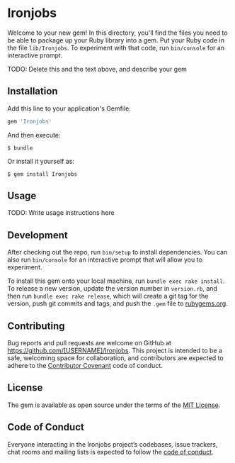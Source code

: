 # Ironjobs

Welcome to your new gem! In this directory, you'll find the files you need to be able to package up your Ruby library into a gem. Put your Ruby code in the file `lib/Ironjobs`. To experiment with that code, run `bin/console` for an interactive prompt.

TODO: Delete this and the text above, and describe your gem

## Installation

Add this line to your application's Gemfile:

```ruby
gem 'Ironjobs'
```

And then execute:

    $ bundle

Or install it yourself as:

    $ gem install Ironjobs

## Usage

TODO: Write usage instructions here

## Development

After checking out the repo, run `bin/setup` to install dependencies. You can also run `bin/console` for an interactive prompt that will allow you to experiment.

To install this gem onto your local machine, run `bundle exec rake install`. To release a new version, update the version number in `version.rb`, and then run `bundle exec rake release`, which will create a git tag for the version, push git commits and tags, and push the `.gem` file to [rubygems.org](https://rubygems.org).

## Contributing

Bug reports and pull requests are welcome on GitHub at https://github.com/[USERNAME]/Ironjobs. This project is intended to be a safe, welcoming space for collaboration, and contributors are expected to adhere to the [Contributor Covenant](http://contributor-covenant.org) code of conduct.

## License

The gem is available as open source under the terms of the [MIT License](https://opensource.org/licenses/MIT).

## Code of Conduct

Everyone interacting in the Ironjobs project’s codebases, issue trackers, chat rooms and mailing lists is expected to follow the [code of conduct](https://github.com/[USERNAME]/Ironjobs/blob/master/CODE_OF_CONDUCT.md).
